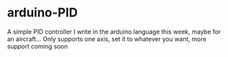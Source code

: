# arduino-PID
A simple PID controller I write in the arduino language this week, maybe for an aircraft... Only supports one axis, set it to whatever you want, more support coming soon
